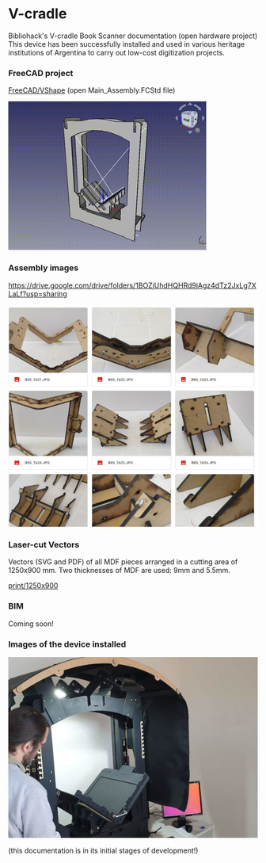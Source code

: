 # V-cradle

Bibliohack's V-cradle Book Scanner documentation (open hardware project) 
This device has been successfully installed and used in various heritage institutions of Argentina to carry out low-cost digitization projects. 

### FreeCAD project

[FreeCAD/VShape](FreeCAD/VShape) (open Main_Assembly.FCStd file)

![](media/vshape.gif)

### Assembly images

<https://drive.google.com/drive/folders/1BOZjUhdHQHRd9jAgz4dTz2JxLg7XLaLf?usp=sharing>

![](media/assembly.jpg)

### Laser-cut Vectors

Vectors (SVG and PDF) of all MDF pieces arranged in a cutting area of 1250x900 mm. Two thicknesses of MDF are used: 9mm and 5.5mm.

[print/1250x900](V-cradle/print/1250x900)

### BIM

Coming soon!

### Images of the device installed

![](media/uca.jpg)

(this documentation is in its initial stages of development!)
